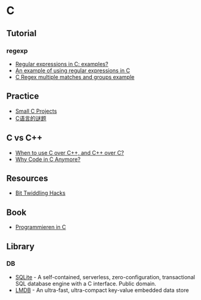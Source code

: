 # C

## Tutorial

### regexp

- [Regular expressions in C: examples?](http://stackoverflow.com/questions/1085083/regular-expressions-in-c-examples)
- [An example of using regular expressions in C](http://www.lemoda.net/c/unix-regex/)
- [C Regex multiple matches and groups example](https://gist.github.com/ianmackinnon/3294587)

## Practice

- [Small C Projects](http://programmers.stackexchange.com/questions/62502/small-c-projects)
- [C语言的谜题](http://coolshell.cn/articles/945.html)

## C vs C++

- [When to use C over C++, and C++ over C?](http://programmers.stackexchange.com/questions/113295/when-to-use-c-over-c-and-c-over-c)
- [Why Code in C Anymore?](http://www.drdobbs.com/cpp/why-code-in-c-anymore/240149452)


## Resources

- [Bit Twiddling Hacks](http://graphics.stanford.edu/~seander/bithacks.html)

## Book

- [Programmieren in C](http://prof.beuth-hochschule.de/scheffler/lehre/programmieren-in-c/)


## Library

### DB

- [SQLite](http://www.sqlite.org/) - A self-contained, serverless, zero-configuration,
transactional SQL database engine with a C interface. Public domain.
- [LMDB](http://symas.com/mdb/) - An ultra-fast, ultra-compact key-value embedded data store
